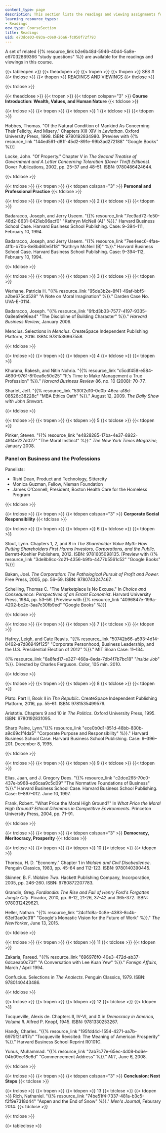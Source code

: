 ```yaml
---
content_type: page
description: This section lists the readings and viewing assignments for the course.
learning_resource_types:
- Readings
ocw_type: CourseSection
title: Readings
uid: e73dce03-093a-c0e0-26a6-fc050f72f793
---
```


A set of related {{% resource_link b2e6b48d-5946-40d4-5a8e-e67032869366 "study questions" %}} are available for the readings and viewings in this course.

{{< tableopen >}}
{{< theadopen >}}
{{< tropen >}}
{{< thopen >}}
SES #
{{< thclose >}}
{{< thopen >}}
READINGS AND VIEWINGS
{{< thclose >}}

{{< trclose >}}

{{< theadclose >}}
{{< tropen >}}
{{< tdopen colspan="3" >}}
**Course Introduction: Wealth, Values, and Human Nature**
{{< tdclose >}}

{{< trclose >}}
{{< tropen >}}
{{< tdopen >}}
1
{{< tdclose >}}
{{< tdopen >}}


Hobbes, Thomas. "Of the Natural Condition of Mankind As Concerning Their Felicity, And Misery." Chapters XIII–XIV in _Leviathan_. Oxford University Press, 1998. ISBN: 9780192834980. \[Preview with {{% resource_link "144ed561-d81f-45d2-891e-99b3ad272188" "Google Books" %}}\]

Locke, John. "Of Property." Chapter V in _The Second Treatise of Government and A Letter Concerning Toleration (Dover Thrift Editions)_. Dover Publications, 2002, pp. 25–37 and 48–51. ISBN: 9780486424644.


{{< tdclose >}}

{{< trclose >}}
{{< tropen >}}
{{< tdopen colspan="3" >}}
**Personal and Professional Practice**
{{< tdclose >}}

{{< trclose >}}
{{< tropen >}}
{{< tdopen >}}
2
{{< tdclose >}}
{{< tdopen >}}


Badaracco, Joseph, and Jerry Useem. "{{% resource_link "7ec9ad72-fe50-48d2-8631-0421eb96acf0" "Kathryn McNeil (A)" %}}." Harvard Business School Case. Harvard Business School Publishing. Case: 9–394–111, February 10, 1994.

Badaracco, Joseph, and Jerry Useem. "{{% resource_link "7ee4eec6-4fae-4ffb-b70b-8e8b460e5f18" "Kathryn McNeil (B)" %}}." Harvard Business School Case. Harvard Business School Publishing. Case: 9–394–112, February 10, 1994.


{{< tdclose >}}

{{< trclose >}}
{{< tropen >}}
{{< tdopen >}}
3
{{< tdclose >}}
{{< tdopen >}}


Werhane, Patricia H. "{{% resource_link "95de3b2e-8f41-49af-bbf5-a2be675cd528" "A Note on Moral Imagination" %}}." Darden Case No. UVA-E-0114.

Badaracco, Joseph. "{{% resource_link "6fbd3b33-7577-4197-9335-0a8ea9e96ea4" "The Discipline of Building Character" %}}." _Harvard Business Review_, January 2006.

Mencius. Selections in _Mencius._ CreateSpace Independent Publishing Platform, 2016. ISBN: 9781536867558.


{{< tdclose >}}

{{< trclose >}}
{{< tropen >}}
{{< tdopen >}}
4
{{< tdclose >}}
{{< tdopen >}}


Khurana, Rakesh, and Nitin Nohria. "{{% resource_link "c5cdf458-e584-4690-9761-8f0ea6e50d25" "It's Time to Make Management a True Profession" %}}." _Harvard Business Review_ 86, no. 10 (2008): 70–77.

Sharlet, Jeff. "{{% resource_link "530f2d10-0d0b-46ea-a18d-08526c38228c" "MBA Ethics Oath" %}}." August 12, 2009. _The Daily Show with John Stewart_.


{{< tdclose >}}

{{< trclose >}}
{{< tropen >}}
{{< tdopen >}}
5
{{< tdclose >}}
{{< tdopen >}}


Pinker, Steven. "{{% resource_link "e4828285-17ba-4e37-8922-49f4e227d027" "The Moral Instinct" %}}." _The New York Times Magazine,_ January 2008.

### Panel on Business and the Professions

Panelists:

*   Rishi Dean, Product and Technology, Sittercity
*   Monica Guzman, Fellow, Nieman Foundation
*   James O'Connell, President, Boston Health Care for the Homeless Program


{{< tdclose >}}

{{< trclose >}}
{{< tropen >}}
{{< tdopen colspan="3" >}}
**Corporate Social Responsibility**
{{< tdclose >}}

{{< trclose >}}
{{< tropen >}}
{{< tdopen >}}
6
{{< tdclose >}}
{{< tdopen >}}


Stout, Lynn. Chapters 1, 2, and 8 in _The Shareholder Value Myth: How Putting Shareholders First Harms Investors, Corporations, and the Public_. Berrett-Koehler Publishers, 2012. ISBN: 9781605098135. \[Preview with {{% resource_link "3de8b9cc-2d21-4356-b9fb-4477b5561c52" "Google Books" %}}\]

Bakan, Joel. _The Corporation: The Pathological Pursuit of Profit and Power_. Free Press, 2005, pp. 56–59. ISBN: 9780743247467.

Schelling, Thomas C. "The Marketplace Is No Excuse." In _Choice and Consequence: Perspectives of an Errant Economist_. Harvard University Press, 1984, pp. 53–56. \[Preview with {{% resource_link "4096847e-199a-4202-bc2c-3aa7c30fb9ed" "Google Books" %}}\]


{{< tdclose >}}

{{< trclose >}}
{{< tropen >}}
{{< tdopen >}}
7
{{< tdclose >}}
{{< tdopen >}}


Hafrey, Leigh, and Cate Reavis. "{{% resource_link "50742b66-a593-4d14-8462-a7d86949f125" "Corporate Personhood, Business Leadership, and the U.S. Presidential Election of 2012" %}}." MIT Sloan Case: 11–134.

{{% resource_link "6a8fed17-e327-468a-8eda-7db4f7b7bc18" "_Inside Job_" %}}. Directed by Charles Ferguson. Color, 105 min. 2010.


{{< tdclose >}}

{{< trclose >}}
{{< tropen >}}
{{< tdopen >}}
8
{{< tdclose >}}
{{< tdopen >}}


Plato. Part II, Book II in _The Republic_. CreateSpace Independent Publishing Platform, 2016, pp. 55–61. ISBN: 9781535499576.

Aristotle. Chapters 9 and 10 in _The Politics_. Oxford University Press, 1995. ISBN: 9780192831095.

Sharp Paine, Lynn."{{% resource_link "ece0b0d1-851d-48bb-830b-a9c69c1f4da5" "Corporate Purpose and Responsibility" %}}." Harvard Business School Case. Harvard Business School Publishing. Case: 9–396–201. December 8, 1995.


{{< tdclose >}}

{{< trclose >}}
{{< tropen >}}
{{< tdopen >}}
9
{{< tdclose >}}
{{< tdopen >}}


Elias, Jaan, and J. Gregory Dees. "{{% resource_link "c2dce265-70c0-437e-b968-ed6caa9c5d09" "The Normative Foundations of Business" %}}." Harvard Business School Case. Harvard Business School Publishing. Case: 9–897–012. June 10, 1997.

Frank, Robert. "What Price the Moral High Ground?" In _What Price the Moral High Ground? Ethical Dilemmas in Competitive Environments_. Princeton University Press, 2004, pp. 71–91.


{{< tdclose >}}

{{< trclose >}}
{{< tropen >}}
{{< tdopen colspan="3" >}}
**Democracy, Meritocracy, Prosperity**
{{< tdclose >}}

{{< trclose >}}
{{< tropen >}}
{{< tdopen >}}
10
{{< tdclose >}}
{{< tdopen >}}


Thoreau, H. D. "Economy." Chapter 1 in _Walden and Civil Disobedience_. Penguin Classics, 1983, pp. 45-64 and 112-123. ISBN: 9780140390445.

Skinner, B. F. _Walden Two_. Hackett Publishing Company, Incorporation, 2005, pp. 246-260. ISBN: 9780872207783.

Grandin, Greg. _Fordlandia: The Rise and Fall of Henry Ford's Forgotten Jungle City_. Picador, 2010, pp. 6-12, 21-26, 37-42 and 365-372. ISBN: 9780312429621.

Heller, Nathan. "{{% resource_link "24c1fd8a-0c8e-4393-8c4b-63ef3ae0c31f" "Google's Monastic Vision for the Future of Work" %}}." _The NewYorker_, June 13, 2015.


{{< tdclose >}}

{{< trclose >}}
{{< tropen >}}
{{< tdopen >}}
11
{{< tdclose >}}
{{< tdopen >}}


Zakaria, Fareed. "{{% resource_link "696976f0-40e3-472d-ab37-6dcaeab0c73f" "A Conversation with Lee Kuan Yew" %}}." _Foreign Affairs_, March / April 1994.

Confucius. Selections in _The Analects_. Penguin Classics, 1979. ISBN: 9780140443486.


{{< tdclose >}}

{{< trclose >}}
{{< tropen >}}
{{< tdopen >}}
12
{{< tdclose >}}
{{< tdopen >}}


Tocqueville, Alexis de. Chapters II, IV-VI, and X in _Democracy in America, Volume II_. Alfred P. Knopf, 1945. ISBN: 9781330253267.

Handy, Charles. "{{% resource_link "195fdd4d-1554-4271-aa7b-6975f214ff7c" "Tocqueville Revisited: The Meaning of American Prosperity" %}}." Harvard Business School Reprint R0101C.

Yunus, Muhammad. "{{% resource_link "2ab7c77e-65ec-4d08-bd6e-04b09ee18e6d" "Commencement Address" %}}." _MIT_, June 6, 2008.


{{< tdclose >}}

{{< trclose >}}
{{< tropen >}}
{{< tdopen colspan="3" >}}
**Conclusion: Next Steps**
{{< tdclose >}}

{{< trclose >}}
{{< tropen >}}
{{< tdopen >}}
13
{{< tdclose >}}
{{< tdopen >}}
Rich, Nathaniel. "{{% resource_link "74be51f4-7337-481a-b3c5-f2f9e7318d44" "Aspen and the End of Snow" %}}." _Men's Journal_, Feburary 2014.
{{< tdclose >}}

{{< trclose >}}

{{< tableclose >}}